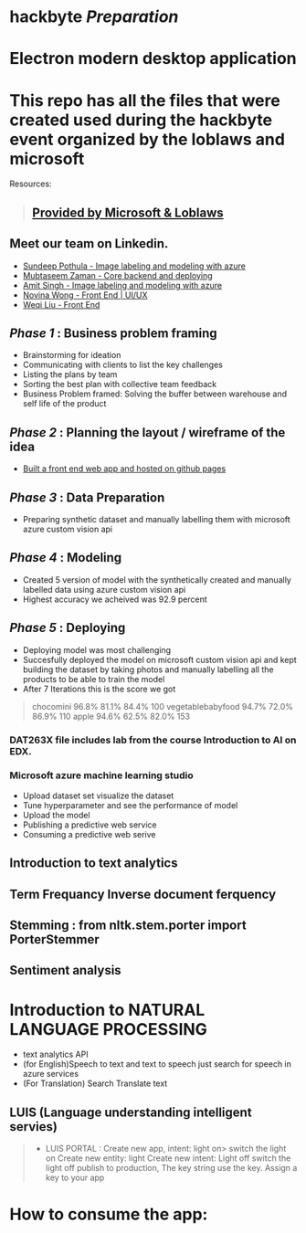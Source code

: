 # hackbyte _Preparation_

# Electron modern desktop application
# This repo has all the files that were created used during the hackbyte event organized by the loblaws and microsoft
Resources: 
> ## [Provided by Microsoft & Loblaws](https://github.com/amitbhsingh/hackbyte/tree/master/HBinstructions)
> ## 
## Meet our team on Linkedin.
* [Sundeep Pothula - Image labeling and modeling with azure](https://www.linkedin.com/in/sundeeppothula/)
* [Mubtaseem Zaman - Core backend and deploying](https://www.linkedin.com/in/mubtaseemz/?originalSubdomain=ca)
* [Amit Singh - Image labeling and modeling with azure](https://www.linkedin.com/in/mubtaseemz/?originalSubdomain=ca)
* [Novina Wong - Front End | UI/UX](https://www.linkedin.com/in/novinawong/)
* [Weqi Liu - Front End](https://www.linkedin.com/in/sundeeppothula/)
## _Phase 1_ : Business problem framing
* Brainstorming for ideation
* Communicating with clients to list the key challenges
* Listing the plans by team
* Sorting the best plan with collective team feedback
* Business Problem framed: Solving the buffer between warehouse and self life of the product
## _Phase 2_ : Planning the layout / wireframe of the idea 
* [Built a front end web app and hosted on github pages](https://novinaw.github.io/user-list.html)
 
## _Phase 3_ : Data Preparation
* Preparing synthetic dataset and manually labelling them with microsoft azure custom vision api 
## _Phase 4_ : Modeling
* Created 5 version of model with the synthetically created and manually labelled data using azure custom vision api
* Highest accuracy we acheived was 92.9 percent 
## _Phase 5_ : Deploying
* Deploying model was most challenging
* Succesfully deployed the model on microsoft custom vision api and kept building the dataset by taking photos and manually labelling all the products to be able to train the model
* After 7 Iterations this is the score we got
> chocomini	96.8%	81.1%	84.4%	100
> vegetablebabyfood	94.7%	72.0%	86.9%	110
> apple	94.6%	62.5%	82.0%	153

### DAT263X file includes lab from the course Introduction to AI on EDX.
### Microsoft azure machine learning studio 
* Upload dataset set visualize the dataset
* Tune hyperparameter and see the performance of model
* Upload the model
* Publishing a predictive web service
* Consuming a predictive web serive
## Introduction to text analytics
## Term Frequancy Inverse document ferquency
## Stemming : from nltk.stem.porter import PorterStemmer
## Sentiment analysis 

# Introduction to NATURAL LANGUAGE PROCESSING
* text analytics API
* (for English)Speech to text and text to speech just search for speech in  azure services
* (For Translation) Search Translate text 
## LUIS (Language understanding intelligent servies) 
> * LUIS PORTAL : Create new app, intent: light on> switch the light on
> Create new entity: light
> Create new intent: Light off
> switch the light off
> publish to production, The key string use the key. 
> Assign a key to your app
# How to consume the app:
> 
